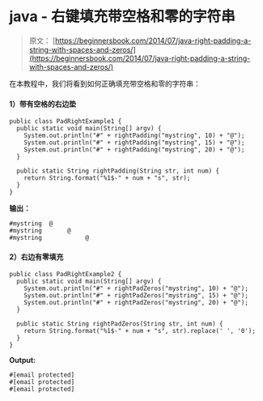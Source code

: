 # java - 右键填充带空格和零的字符串

> 原文： [https://beginnersbook.com/2014/07/java-right-padding-a-string-with-spaces-and-zeros/](https://beginnersbook.com/2014/07/java-right-padding-a-string-with-spaces-and-zeros/)

在本教程中，我们将看到如何正确填充带空格和零的字符串：

#### 1）带有空格的右边垫

```
public class PadRightExample1 {
  public static void main(String[] argv) {
    System.out.println("#" + rightPadding("mystring", 10) + "@");
    System.out.println("#" + rightPadding("mystring", 15) + "@");
    System.out.println("#" + rightPadding("mystring", 20) + "@"); 
  }

  public static String rightPadding(String str, int num) {
    return String.format("%1$-" + num + "s", str);
  }
}
```

**输出：**

```
#mystring  @
#mystring       @
#mystring            @
```

#### 2）右边有零填充

```
public class PadRightExample2 {
  public static void main(String[] argv) {
    System.out.println("#" + rightPadZeros("mystring", 10) + "@");
    System.out.println("#" + rightPadZeros("mystring", 15) + "@");
    System.out.println("#" + rightPadZeros("mystring", 20) + "@");
  }

  public static String rightPadZeros(String str, int num) {
    return String.format("%1$-" + num + "s", str).replace(' ', '0');
  }
}
```

**Output:**

```
#[email protected]
#[email protected]
#[email protected]

```